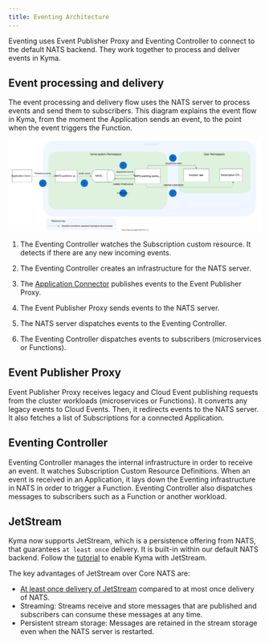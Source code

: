 ```yaml
---
title: Eventing Architecture
---
```


Eventing uses Event Publisher Proxy and Eventing Controller to connect to the default NATS backend. They work together to process and deliver events in Kyma.

## Event processing and delivery

The event processing and delivery flow uses the NATS server to process events and send them to subscribers.
This diagram explains the event flow in Kyma, from the moment the Application sends an event, to the point when the event triggers the Function.

![Eventing flow](./assets/evnt-architecture.svg)

1. The Eventing Controller watches the Subscription custom resource. It detects if there are any new incoming events.

2. The Eventing Controller creates an infrastructure for the NATS server.

3. The [Application Connector](../../01-overview/main-areas/application-connectivity/ac-01-application-connector.md) publishes events to the Event Publisher Proxy.

4. The Event Publisher Proxy sends events to the NATS server.

5. The NATS server dispatches events to the Eventing Controller.

6. The Eventing Controller dispatches events to subscribers (microservices or Functions).


## Event Publisher Proxy

Event Publisher Proxy receives legacy and Cloud Event publishing requests from the cluster workloads (microservices or Functions). It converts any legacy events to Cloud Events. Then, it redirects events to the NATS server. It also fetches a list of Subscriptions for a connected Application.

## Eventing Controller

Eventing Controller manages the internal infrastructure in order to receive an event. It watches Subscription Custom Resource Definitions. When an event is received in an Application, it lays down the Eventing infrastructure in NATS in order to trigger a Function. Eventing Controller also dispatches messages to subscribers such as a Function or another workload.

## JetStream

Kyma now supports JetStream, which is a persistence offering from NATS, that guarantees `at least once` delivery. It is built-in within our default NATS backend. Follow the [tutorial](../../04-operation-guides/operations/evnt-01-enable-kyma-with-jetstream.md) to enable Kyma with JetStream.

The key advantages of JetStream over Core NATS are:

- [At least once delivery of JetStream](../../03-tutorials/00-eventing/evnt-03-introduction-to-jetstream.md) compared to at most once delivery of NATS.
- Streaming: Streams receive and store messages that are published and subscribers can consume these messages at any time.
- Persistent stream storage: Messages are retained in the stream storage even when the NATS server is restarted.